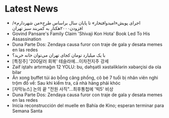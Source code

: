 # Latest News
-  اجرای پویش«امیدوافتخار» تا پایان سال براساس طرح«من شهردارم»/افزودن۲۰۰۰هکتار به کمربند سبز تهران
-  Govind Pansare's Family Claim 'Shivaji Kon Hota' Book Led To His Assassination
-  Duna Parte Dos: Zendaya causa furor con traje de gala y desata memes en las redes
-  با یک میلیارد تومان کجای تهران می‌توان خانه خرید؟
-  [특징주] '200달러 회복' 테슬라에…이차전지주 강세
-  Zəif iştahı artırmağın 12 YOLU: bu, dəhşətli xəstəliklərin xəbərçisi də ola bilər
-  Ăn xong buffet túi áo bỗng căng phồng, cô bé 7 tuổi bị nhân viên nghi trộm đồ về: Sau khi kiểm tra, cả nhà hàng phải khóc
-  [자막뉴스] 논의 끝 "전원 사직"…최후통첩에 '빅5' 비상
-  Duna Parte Dos: Zendaya causa furor con traje de gala y desata memes en las redes
-  Inicia reconstrucción del muelle en Bahía de Kino; esperan terminar para Semana Santa
